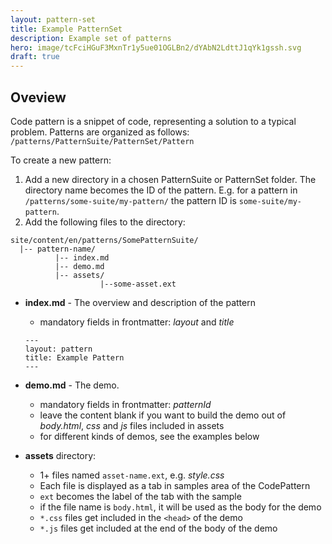 ```yaml
---
layout: pattern-set
title: Example PatternSet
description: Example set of patterns
hero: image/tcFciHGuF3MxnTr1y5ue01OGLBn2/dYAbN2LdttJ1qYk1gssh.svg
draft: true
---
```


## Oveview

Code pattern is a snippet of code, representing a solution to a typical problem.
Patterns are organized as follows: `/patterns/PatternSuite/PatternSet/Pattern`

To create a new pattern:
1. Add a new directory in a chosen
PatternSuite or PatternSet folder. The directory name becomes the ID
of the pattern. E.g. for a pattern in
`/patterns/some-suite/my-pattern/` the pattern ID is `some-suite/my-pattern`.
1. Add the following files to the directory:

```text
site/content/en/patterns/SomePatternSuite/
  |-- pattern-name/
          |-- index.md
          |-- demo.md
          |-- assets/
                    |--some-asset.ext
```

* **index.md** - The overview and description of the pattern
  * mandatory fields in frontmatter: *layout* and *title*

  ```
  ---
  layout: pattern
  title: Example Pattern
  ---
  ```

* **demo.md** - The demo.
  * mandatory fields in frontmatter: *patternId*
  * leave the content blank if you want to build the demo out of *body.html*,
  *css* and *js* files included in assets
  * for different kinds of demos, see the examples below

* **assets** directory:
  * 1+ files named `asset-name.ext`, e.g. *style.css*
  * Each file is displayed as a tab in samples area of the CodePattern
  * `ext` becomes the label of the tab with the sample
  * if the file name is `body.html`, it will be used as the body for the demo
  * `*.css` files get included in the `<head>` of the demo
  * `*.js` files get included at the end of the body of the demo
